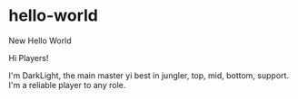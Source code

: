 # hello-world
New Hello World

Hi Players!

I'm DarkLight, the main master yi best in jungler, top, mid, bottom, support. 
I'm a reliable player to any role.
